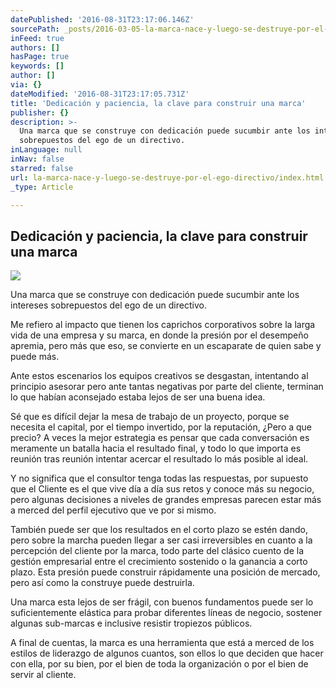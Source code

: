```yaml
---
datePublished: '2016-08-31T23:17:06.146Z'
sourcePath: _posts/2016-03-05-la-marca-nace-y-luego-se-destruye-por-el-ego-directivo.md
inFeed: true
authors: []
hasPage: true
keywords: []
author: []
via: {}
dateModified: '2016-08-31T23:17:05.731Z'
title: 'Dedicación y paciencia, la clave para construir una marca'
publisher: {}
description: >-
  Una marca que se construye con dedicación puede sucumbir ante los intereses
  sobrepuestos del ego de un directivo.
inLanguage: null
inNav: false
starred: false
url: la-marca-nace-y-luego-se-destruye-por-el-ego-directivo/index.html
_type: Article

---
```

## Dedicación y paciencia, la clave para construir una marca
![](https://s3-us-west-2.amazonaws.com/the-grid-img/p/17637cc2d7cff40a77aef62a68bceab300992cc9.jpg)

Una marca que se construye con dedicación puede sucumbir ante los intereses sobrepuestos del ego de un directivo.

Me refiero al impacto que tienen los caprichos corporativos sobre la larga vida de una empresa y su marca, en donde la presión por el desempeño apremia, pero más que eso, se convierte en un escaparate de quien sabe y puede más.

Ante estos escenarios los equipos creativos se desgastan, intentando al principio asesorar pero ante tantas negativas por parte del cliente, terminan lo que habían aconsejado estaba lejos de ser una buena idea.

Sé que es difícil dejar la mesa de trabajo de un proyecto, porque se necesita el capital, por el tiempo invertido, por la reputación, ¿Pero a que precio? A veces la mejor estrategia es pensar que cada conversación es meramente un batalla hacia el resultado final, y todo lo que importa es reunión tras reunión intentar acercar el resultado lo más posible al ideal.

Y no significa que el consultor tenga todas las respuestas, por supuesto que el Cliente es el que vive día a día sus retos y conoce más su negocio, pero algunas decisiones a niveles de grandes empresas parecen estar más a merced del perfil ejecutivo que ve por si mismo.

También puede ser que los resultados en el corto plazo se estén dando, pero sobre la marcha pueden llegar a ser casi irreversibles en cuanto a la percepción del cliente por la marca, todo parte del clásico cuento de la gestión empresarial entre el crecimiento sostenido o la ganancia a corto plazo. Esta presión puede construir rápidamente una posición de mercado, pero así como la construye puede destruirla.

Una marca esta lejos de ser frágil, con buenos fundamentos puede ser lo suficientemente elástica para probar diferentes líneas de negocio, sostener algunas sub-marcas e inclusive resistir tropiezos públicos.

A final de cuentas, la marca es una herramienta que está a merced de los estilos de liderazgo de algunos cuantos, son ellos lo que deciden que hacer con ella, por su bien, por el bien de toda la organización o por el bien de servir al cliente.